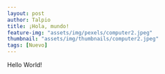 ```yaml
---
layout: post
author: Talpio
title: ¡Hola, mundo!
feature-img: "assets/img/pexels/computer2.jpeg"
thumbnail: "assets/img/thumbnails/computer2.jpeg"
tags: [Nuevo]
---
```


Hello World!
